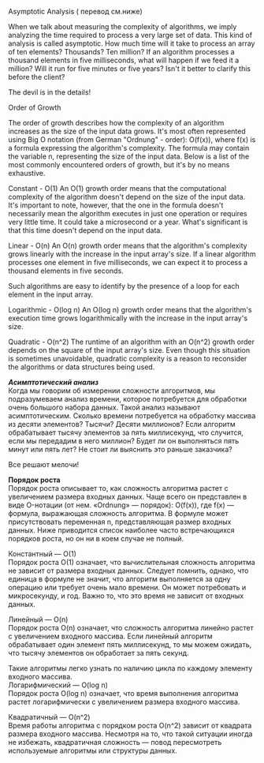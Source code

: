 Asymptotic Analysis ( перевод см.ниже)

When we talk about measuring the complexity of algorithms, we imply analyzing the time required to process a very large set of data. This kind of analysis is called asymptotic. How much time will it take to process an array of ten elements? Thousands? Ten million? If an algorithm processes a thousand elements in five milliseconds, what will happen if we feed it a million? Will it run for five minutes or five years? Isn't it better to clarify this before the client?

The devil is in the details!

Order of Growth

The order of growth describes how the complexity of an algorithm increases as the size of the input data grows. It's most often represented using Big O notation (from German "Ordnung" - order): O(f(x)), where f(x) is a formula expressing the algorithm's complexity. The formula may contain the variable n, representing the size of the input data. Below is a list of the most commonly encountered orders of growth, but it's by no means exhaustive.

Constant - O(1)
An O(1) growth order means that the computational complexity of the algorithm doesn't depend on the size of the input data. It's important to note, however, that the one in the formula doesn't necessarily mean the algorithm executes in just one operation or requires very little time. It could take a microsecond or a year. What's significant is that this time doesn't depend on the input data.

Linear - O(n)
An O(n) growth order means that the algorithm's complexity grows linearly with the increase in the input array's size. If a linear algorithm processes one element in five milliseconds, we can expect it to process a thousand elements in five seconds.

Such algorithms are easy to identify by the presence of a loop for each element in the input array.

Logarithmic - O(log n)
An O(log n) growth order means that the algorithm's execution time grows logarithmically with the increase in the input array's size.

Quadratic - O(n^2)
The runtime of an algorithm with an O(n^2) growth order depends on the square of the input array's size. Even though this situation is sometimes unavoidable, quadratic complexity is a reason to reconsider the algorithms or data structures being used.

  
  

***Асимптотический анализ***  
Когда мы говорим об измерении сложности алгоритмов, мы подразумеваем анализ времени, которое потребуется для обработки очень большого набора данных. Такой анализ называют асимптотическим. Сколько времени потребуется на обработку массива из десяти элементов? Тысячи? Десяти миллионов? Если алгоритм обрабатывает тысячу элементов за пять миллисекунд, что случится, если мы передадим в него миллион? Будет ли он выполняться пять минут или пять лет? Не стоит ли выяснить это раньше заказчика?

Все решают мелочи!

**Порядок роста**  
Порядок роста описывает то, как сложность алгоритма растет с увеличением размера входных данных. Чаще всего он представлен в виде O-нотации (от нем. «Ordnung» — порядок): O(f(x)), где f(x) — формула, выражающая сложность алгоритма. В формуле может присутствовать переменная n, представляющая размер входных данных. Ниже приводится список наиболее часто встречающихся порядков роста, но он ни в коем случае не полный.

Константный — O(1)  
Порядок роста O(1) означает, что вычислительная сложность алгоритма не зависит от размера входных данных. Следует помнить, однако, что единица в формуле не значит, что алгоритм выполняется за одну операцию или требует очень мало времени. Он может потребовать и микросекунду, и год. Важно то, что это время не зависит от входных данных.

Линейный — O(n)  
Порядок роста O(n) означает, что сложность алгоритма линейно растет с увеличением входного массива. Если линейный алгоритм обрабатывает один элемент пять миллисекунд, то мы можем ожидать, что тысячу элементов он обработает за пять секунд.

Такие алгоритмы легко узнать по наличию цикла по каждому элементу входного массива.    
Логарифмический — O(log n)  
Порядок роста O(log n) означает, что время выполнения алгоритма растет логарифмически с увеличением размера входного массива.

Квадратичный — O(n^2)  
Время работы алгоритма с порядком роста O(n^2) зависит от квадрата размера входного массива. Несмотря на то, что такой ситуации иногда не избежать, квадратичная сложность — повод пересмотреть используемые алгоритмы или структуры данных.